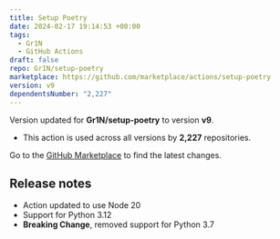 ```yaml
---
title: Setup Poetry
date: 2024-02-17 19:14:53 +00:00
tags:
  - Gr1N
  - GitHub Actions
draft: false
repo: Gr1N/setup-poetry
marketplace: https://github.com/marketplace/actions/setup-poetry
version: v9
dependentsNumber: "2,227"
---
```



Version updated for **Gr1N/setup-poetry** to version **v9**.
- This action is used across all versions by **2,227** repositories.

Go to the [GitHub Marketplace](https://github.com/marketplace/actions/setup-poetry) to find the latest changes.

## Release notes

- Action updated to use Node 20
- Support for Python 3.12
- **Breaking Change**, removed support for Python 3.7
